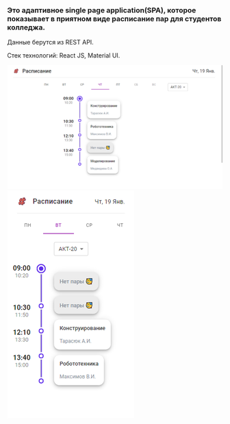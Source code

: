 ### Это адаптивное single page application(SPA), которое показывает в приятном виде расписание пар для студентов колледжа. ###

Данные берутся из REST API.

Стек технологий: React JS, Material UI.

![Image alt](https://github.com/AlexGubkovich/Photos/raw/main/TimetablePhoto.png)
![Image alt](https://github.com/AlexGubkovich/Photos/raw/main/TimetablePhotoMobile.png)





